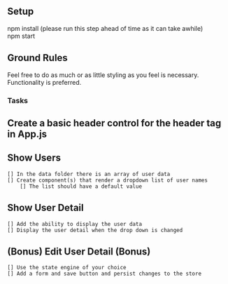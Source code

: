 ## Setup
npm install (please run this step ahead of time as it can take awhile) <br>
npm start

## Ground Rules
Feel free to do as much or as little styling as you feel is necessary. Functionality is preferred.

### Tasks
## Create a basic header control for the header tag in App.js

## Show Users
    [] In the data folder there is an array of user data
    [] Create component(s) that render a dropdown list of user names
        [] The list should have a default value

## Show User Detail
    [] Add the ability to display the user data
    [] Display the user detail when the drop down is changed

## (Bonus) Edit User Detail (Bonus)
    [] Use the state engine of your choice
    [] Add a form and save button and persist changes to the store

